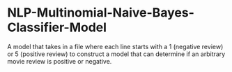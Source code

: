 # NLP-Multinomial-Naive-Bayes-Classifier-Model
A model that takes in a file where each line starts with a 1 (negative review) or 5 (positive review) to construct a model that can determine if an arbitrary movie review is positive or negative.
